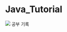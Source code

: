 # Java_Tutorial
<img src="https://img.shields.io/badge/java-007396?style=for-the-badge&logo=java&logoColor=white"> 공부 기록       
